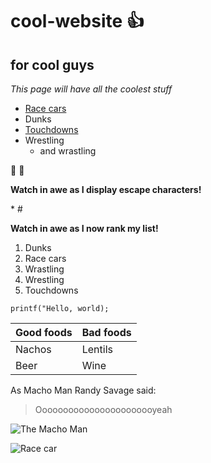 # cool-website 👍
## for cool guys
*This page will have all the coolest stuff*
* [Race cars](https://www.formula1.com/)
* Dunks
* [Touchdowns](touchdowns.md)
* Wrestling
  * and wrastling

🏈 🏀

**Watch in awe as I display escape characters!**

\*
\#

**Watch in awe as I now rank my list!**
1. Dunks
2. Race cars
3. Wrastling
4. Wrestling
5. Touchdowns

```
printf("Hello, world);
```


Good foods | Bad foods
------------ | -------------
Nachos | Lentils
Beer | Wine


As Macho Man Randy Savage said:

> Ooooooooooooooooooooooyeah

![The Macho Man](https://www.biography.com/.image/t_share/MTc5Mzk0NDcxNjk0MTgxNzA5/macho01_ba.jpg)

![Race car](https://hips.hearstapps.com/hmg-prod.s3.amazonaws.com/images/screen-shot-2018-06-28-at-9-07-12-am-1530191284.png?crop=1.00xw:1.00xh;0,0&resize=980:*)

